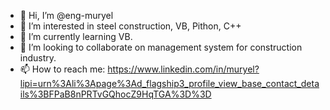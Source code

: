 - 👋 Hi, I’m @eng-muryel
- 👀 I’m interested in steel construction, VB, Pithon, C++
- 🌱 I’m currently learning VB.
- 💞️ I’m looking to collaborate on management system for construction industry.
- 📫 How to reach me: https://www.linkedin.com/in/muryel?lipi=urn%3Ali%3Apage%3Ad_flagship3_profile_view_base_contact_details%3BFPaB8nPRTvGQhocZ9HqTGA%3D%3D

<!---
eng-muryel/eng-muryel is a ✨ special ✨ repository because its `README.md` (this file) appears on your GitHub profile.
You can click the Preview link to take a look at your changes.
--->
